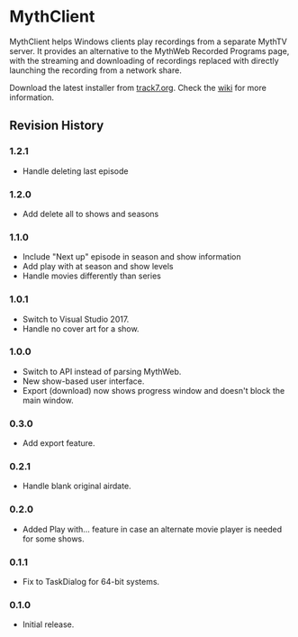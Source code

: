 # MythClient
MythClient helps Windows clients play recordings from a separate MythTV server.  It provides an alternative to the MythWeb Recorded Programs page, with the streaming and downloading of recordings replaced with directly launching the recording from a network share.

Download the latest installer from [track7.org](http://www.track7.org/code/vs/mythclient).  Check the [wiki](https://github.com/misterhaan/MythClient/wiki/) for more information.

## Revision History

### 1.2.1
* Handle deleting last episode

### 1.2.0
* Add delete all to shows and seasons

### 1.1.0
* Include "Next up" episode in season and show information
* Add play with at season and show levels
* Handle movies differently than series

### 1.0.1
* Switch to Visual Studio 2017.
* Handle no cover art for a show.

### 1.0.0
* Switch to API instead of parsing MythWeb.
* New show-based user interface.
* Export (download) now shows progress window and doesn't block the main window.

### 0.3.0
* Add export feature.

### 0.2.1
* Handle blank original airdate.

### 0.2.0
* Added Play with... feature in case an alternate movie player is needed for some shows.

### 0.1.1
* Fix to TaskDialog for 64-bit systems.

### 0.1.0
* Initial release.